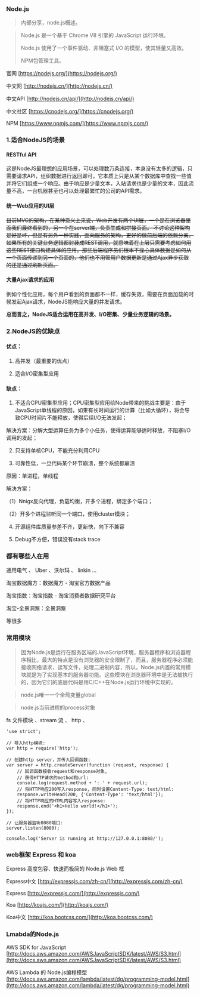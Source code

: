 ### Node.js

>内部分享，node.js概述。

>Node.js 是一个基于 Chrome V8 引擎的 JavaScript 运行环境。 
>
>Node.js 使用了一个事件驱动、非阻塞式 I/O 的模型，使其轻量又高效。
>
>NPM包管理工具。

官网 [https://nodejs.org/](https://nodejs.org/) 

中文网 [http://nodejs.cn/](http://nodejs.cn/)

中文API [http://nodejs.cn/api/](http://nodejs.cn/api/)

中文社区 [https://cnodejs.org/](https://cnodejs.org/)

NPM [https://www.npmjs.com/](https://www.npmjs.com/)

### 1.适合NodeJS的场景

#### RESTful API 

这是NodeJS最理想的应用场景，可以处理数万条连接，本身没有太多的逻辑，只需要请求API，组织数据进行返回即可。它本质上只是从某个数据库中查找一些值并将它们组成一个响应。由于响应是少量文本，入站请求也是少量的文本，因此流量不高，一台机器甚至也可以处理最繁忙的公司的API需求。

#### 统一Web应用的UI层 

~~目前MVC的架构，在某种意义上来说，Web开发有两个UI层，一个是在浏览器里面我们最终看到的，另一个在server端，负责生成和拼接页面。 
不讨论这种架构是好是坏，但是有另外一种实践，面向服务的架构，更好的做前后端的依赖分离。如果所有的关键业务逻辑都封装成REST调用，就意味着在上层只需要考虑如何用这些REST接口构建具体的应用。那些后端程序员们根本不操心具体数据是如何从一个页面传递到另一个页面的，他们也不用管用户数据更新是通过Ajax异步获取的还是通过刷新页面。~~

#### 大量Ajax请求的应用 

例如个性化应用，每个用户看到的页面都不一样，缓存失效，需要在页面加载的时候发起Ajax请求，NodeJS能响应大量的并发请求。　　

**总而言之，NodeJS适合运用在高并发、I/O密集、少量业务逻辑的场景。**

### 2.NodeJS的优缺点

#### 优点：
1. 高并发（最重要的优点）

2. 适合I/O密集型应用

#### 缺点：

1. 不适合CPU密集型应用；CPU密集型应用给Node带来的挑战主要是：由于JavaScript单线程的原因，如果有长时间运行的计算（比如大循环），将会导致CPU时间片不能释放，使得后续I/O无法发起；

解决方案：分解大型运算任务为多个小任务，使得运算能够适时释放，不阻塞I/O调用的发起；

2. 只支持单核CPU，不能充分利用CPU

3. 可靠性低，一旦代码某个环节崩溃，整个系统都崩溃

原因：单进程，单线程

解决方案：

（1）Nnigx反向代理，负载均衡，开多个进程，绑定多个端口；

（2）开多个进程监听同一个端口，使用cluster模块；

4. 开源组件库质量参差不齐，更新快，向下不兼容

5. Debug不方便，错误没有stack trace

### 都有哪些人在用

通用电气 、 Uber 、沃尔玛 、 linkin ...

淘宝数据魔方：数据魔方 - 淘宝官方数据产品

淘宝指数：淘宝指数 - 淘宝消费者数据研究平台

淘宝-全景洞察：全景洞察


等很多


### 常用模块

>因为Node.js是运行在服务区端的JavaScript环境，服务器程序和浏览器程序相比，最大的特点是没有浏览器的安全限制了，而且，服务器程序必须能接收网络请求，读写文件，处理二进制内容，所以，Node.js内置的常用模块就是为了实现基本的服务器功能。这些模块在浏览器环境中是无法被执行的，因为它们的底层代码是用C/C++在Node.js运行环境中实现的。

>node.js唯一一个全局变量global

>node.js当前进程的process对象

 fs 文件模块 、stream 流 、 http 、

```
'use strict';

// 导入http模块:
var http = require('http');

// 创建http server，并传入回调函数:
var server = http.createServer(function (request, response) {
    // 回调函数接收request和response对象,
    // 获得HTTP请求的method和url:
    console.log(request.method + ': ' + request.url);
    // 将HTTP响应200写入response, 同时设置Content-Type: text/html:
    response.writeHead(200, {'Content-Type': 'text/html'});
    // 将HTTP响应的HTML内容写入response:
    response.end('<h1>Hello world!</h1>');
});

// 让服务器监听8080端口:
server.listen(8080);

console.log('Server is running at http://127.0.0.1:8080/');
```

### web框架 Express 和 koa

Express 高度包容、快速而极简的 Node.js Web 框

Express中文 [http://expressjs.com/zh-cn/](http://expressjs.com/zh-cn/)

Express [http://expressjs.com/](http://expressjs.com/)

Koa [http://koajs.com/](http://koajs.com/)

Koa中文 [http://koa.bootcss.com/](http://koa.bootcss.com/)

### Lmabda的Node.js

AWS SDK for JavaScript [http://docs.aws.amazon.com/AWSJavaScriptSDK/latest/AWS/S3.html](http://docs.aws.amazon.com/AWSJavaScriptSDK/latest/AWS/S3.html)

AWS Lambda 的 Node.js编程模型 [http://docs.aws.amazon.com/lambda/latest/dg/programming-model.html](http://docs.aws.amazon.com/lambda/latest/dg/programming-model.html)